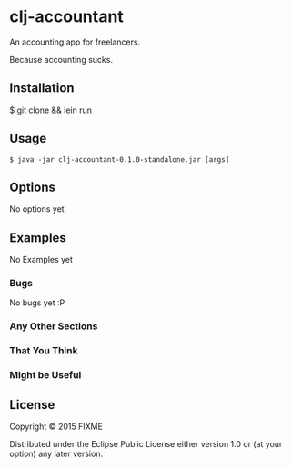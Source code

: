 # clj-accountant

An accounting app for freelancers.

Because accounting sucks.

## Installation

$ git clone && lein run

## Usage



    $ java -jar clj-accountant-0.1.0-standalone.jar [args]

## Options

No options yet

## Examples

No Examples yet

### Bugs

No bugs yet :P

### Any Other Sections
### That You Think
### Might be Useful

## License

Copyright © 2015 FIXME

Distributed under the Eclipse Public License either version 1.0 or (at
your option) any later version.
